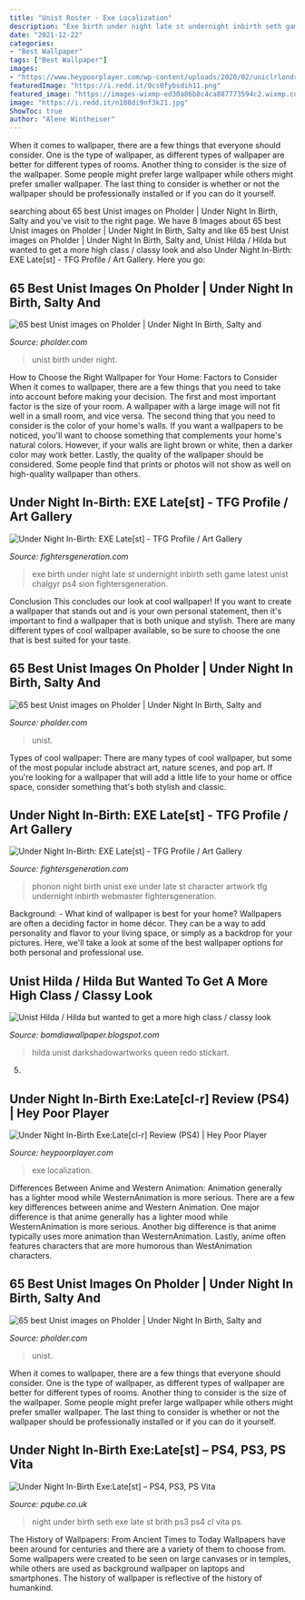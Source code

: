```yaml
---
title: "Unist Roster - Exe Localization"
description: "Exe birth under night late st undernight inbirth seth game latest unist chalgyr ps4 sion fightersgeneration"
date: "2021-12-22"
categories:
- "Best Wallpaper"
tags: ["Best Wallpaper"]
images:
- "https://www.heypoorplayer.com/wp-content/uploads/2020/02/uniclrlondrekiaarcade-664x374.jpg"
featuredImage: "https://i.redd.it/0cs0fybsdih11.png"
featured_image: "https://images-wixmp-ed30a86b8c4ca887773594c2.wixmp.com/f/15db2403-a868-4fb2-add4-378559f951ce/dd1zczd-12800f2e-906d-43e3-ab7e-d50ef80ff8ba.jpg?token=eyJ0eXAiOiJKV1QiLCJhbGciOiJIUzI1NiJ9.eyJzdWIiOiJ1cm46YXBwOiIsImlzcyI6InVybjphcHA6Iiwib2JqIjpbW3sicGF0aCI6IlwvZlwvMTVkYjI0MDMtYTg2OC00ZmIyLWFkZDQtMzc4NTU5Zjk1MWNlXC9kZDF6Y3pkLTEyODAwZjJlLTkwNmQtNDNlMy1hYjdlLWQ1MGVmODBmZjhiYS5qcGcifV1dLCJhdWQiOlsidXJuOnNlcnZpY2U6ZmlsZS5kb3dubG9hZCJdfQ.ggTXCPQ4X27nUsORV_y5wc564Ew71RbtPl_zg0lt-wU"
image: "https://i.redd.it/n108di9nf3k21.jpg"
ShowToc: true
author: "Alene Wintheiser"
---
```



When it comes to wallpaper, there are a few things that everyone should consider. One is the type of wallpaper, as different types of wallpaper are better for different types of rooms. Another thing to consider is the size of the wallpaper. Some people might prefer large wallpaper while others might prefer smaller wallpaper. The last thing to consider is whether or not the wallpaper should be professionally installed or if you can do it yourself.

	

		
searching about 65 best Unist images on Pholder | Under Night In Birth, Salty and you've visit to the right page. We have 8 Images about 65 best Unist images on Pholder | Under Night In Birth, Salty and like 65 best Unist images on Pholder | Under Night In Birth, Salty and, Unist Hilda / Hilda but wanted to get a more high class / classy look and also Under Night In-Birth: EXE Late[st] - TFG Profile / Art Gallery. Here you go:
		
    
## 65 Best Unist Images On Pholder | Under Night In Birth, Salty And

<img loading=lazy src="https://i.redd.it/0cs0fybsdih11.png" onerror="this.onerror=null;this.src='https://tse2.mm.bing.net/th?id=OIP.pGNZQGc8NYCS4u-S5_JSLQHaEG&amp;pid=15.1';" alt="65 best Unist images on Pholder | Under Night In Birth, Salty and">

_Source: pholder.com_

>unist birth under night. 

	

How to Choose the Right Wallpaper for Your Home: Factors to Consider
When it comes to wallpaper, there are a few things that you need to take into account before making your decision. The first and most important factor is the size of your room. A wallpaper with a large image will not fit well in a small room, and vice versa. 
The second thing that you need to consider is the color of your home's walls. If you want a wallpapers to be noticed, you'll want to choose something that complements your home's natural colors. However, if your walls are light brown or white, then a darker color may work better. 
Lastly, the quality of the wallpaper should be considered. Some people find that prints or photos will not show as well on high-quality wallpaper than others.

    
## Under Night In-Birth: EXE Late[st] - TFG Profile / Art Gallery

<img loading=lazy src="https://www.fightersgeneration.com/nf2/game/unist/undernight-inbirth-exe-latest.jpg" onerror="this.onerror=null;this.src='https://tse4.mm.bing.net/th?id=OIP.Wkrs8G2U0p_qkx4yl3ZIhwHaEK&amp;pid=15.1';" alt="Under Night In-Birth: EXE Late[st] - TFG Profile / Art Gallery">

_Source: fightersgeneration.com_

>exe birth under night late st undernight inbirth seth game latest unist chalgyr ps4 sion fightersgeneration. 

	

Conclusion
This concludes our look at cool wallpaper! If you want to create a wallpaper that stands out and is your own personal statement, then it's important to find a wallpaper that is both unique and stylish. There are many different types of cool wallpaper available, so be sure to choose the one that is best suited for your taste.

    
## 65 Best Unist Images On Pholder | Under Night In Birth, Salty And

<img loading=lazy src="https://i.redd.it/dyeqyfiwm7c51.jpg" onerror="this.onerror=null;this.src='https://tse4.mm.bing.net/th?id=OIP.lcQ5izb1nAmsixcxqjHFGAHaGe&amp;pid=15.1';" alt="65 best Unist images on Pholder | Under Night In Birth, Salty and">

_Source: pholder.com_

>unist. 

	

Types of cool wallpaper:
There are many types of cool wallpaper, but some of the most popular include abstract art, nature scenes, and pop art. If you're looking for a wallpaper that will add a little life to your home or office space, consider something that's both stylish and classic.

    
## Under Night In-Birth: EXE Late[st] - TFG Profile / Art Gallery

<img loading=lazy src="http://fightersgeneration.com/nf2/game/unist/char/phonon-unist-character-artwork.png" onerror="this.onerror=null;this.src='https://tse2.mm.bing.net/th?id=OIP.AUHwI_KVyQYF-bTLceMR3AHaLF&amp;pid=15.1';" alt="Under Night In-Birth: EXE Late[st] - TFG Profile / Art Gallery">

_Source: fightersgeneration.com_

>phonon night birth unist exe under late st character artwork tfg undernight inbirth webmaster fightersgeneration. 

	

Background: - What kind of wallpaper is best for your home?
Wallpapers are often a deciding factor in home décor. They can be a way to add personality and flavor to your living space, or simply as a backdrop for your pictures. Here, we'll take a look at some of the best wallpaper options for both personal and professional use.

    
## Unist Hilda / Hilda But Wanted To Get A More High Class / Classy Look

<img loading=lazy src="https://images-wixmp-ed30a86b8c4ca887773594c2.wixmp.com/f/15db2403-a868-4fb2-add4-378559f951ce/dd1zczd-12800f2e-906d-43e3-ab7e-d50ef80ff8ba.jpg?token=eyJ0eXAiOiJKV1QiLCJhbGciOiJIUzI1NiJ9.eyJzdWIiOiJ1cm46YXBwOiIsImlzcyI6InVybjphcHA6Iiwib2JqIjpbW3sicGF0aCI6IlwvZlwvMTVkYjI0MDMtYTg2OC00ZmIyLWFkZDQtMzc4NTU5Zjk1MWNlXC9kZDF6Y3pkLTEyODAwZjJlLTkwNmQtNDNlMy1hYjdlLWQ1MGVmODBmZjhiYS5qcGcifV1dLCJhdWQiOlsidXJuOnNlcnZpY2U6ZmlsZS5kb3dubG9hZCJdfQ.ggTXCPQ4X27nUsORV_y5wc564Ew71RbtPl_zg0lt-wU" onerror="this.onerror=null;this.src='https://tse3.mm.bing.net/th?id=OIP.Jq_E9yZpa6PwtYRH8Z0ZowHaMW&amp;pid=15.1';" alt="Unist Hilda / Hilda but wanted to get a more high class / classy look">

_Source: bomdiawallpaper.blogspot.com_

>hilda unist darkshadowartworks queen redo stickart. 

	

5.

    
## Under Night In-Birth Exe:Late[cl-r] Review (PS4) | Hey Poor Player

<img loading=lazy src="https://www.heypoorplayer.com/wp-content/uploads/2020/02/uniclrlondrekiaarcade-664x374.jpg" onerror="this.onerror=null;this.src='https://tse2.mm.bing.net/th?id=OIP.SSW7MZ4vEqkOd7gGzf0HxQHaEK&amp;pid=15.1';" alt="Under Night In-Birth Exe:Late[cl-r] Review (PS4) | Hey Poor Player">

_Source: heypoorplayer.com_

>exe localization. 

	

Differences Between Anime and Western Animation: Animation generally has a lighter mood while WesternAnimation is more serious.
There are a few key differences between anime and Western Animation. One major difference is that anime generally has a lighter mood while WesternAnimation is more serious. Another big difference is that anime typically uses more animation than WesternAnimation. Lastly, anime often features characters that are more humorous than WestAnimation characters.

    
## 65 Best Unist Images On Pholder | Under Night In Birth, Salty And

<img loading=lazy src="https://i.redd.it/n108di9nf3k21.jpg" onerror="this.onerror=null;this.src='https://tse1.mm.bing.net/th?id=OIP.l7jI5mxuZBWBR-pBiC5x6QHaFk&amp;pid=15.1';" alt="65 best Unist images on Pholder | Under Night In Birth, Salty and">

_Source: pholder.com_

>unist. 

	

When it comes to wallpaper, there are a few things that everyone should consider. One is the type of wallpaper, as different types of wallpaper are better for different types of rooms. Another thing to consider is the size of the wallpaper. Some people might prefer large wallpaper while others might prefer smaller wallpaper. The last thing to consider is whether or not the wallpaper should be professionally installed or if you can do it yourself.

    
## Under Night In-Birth Exe:Late[st] – PS4, PS3, PS Vita

<img loading=lazy src="http://pqube.co.uk/under-night-in-birth/wp-content/uploads/2017/09/seth.jpg" onerror="this.onerror=null;this.src='https://tse3.mm.bing.net/th?id=OIP.USyMIPg_a9kL9gehcrUs6QHaHa&amp;pid=15.1';" alt="Under Night In-Birth Exe:Late[st] – PS4, PS3, PS Vita">

_Source: pqube.co.uk_

>night under birth seth exe late st brith ps3 ps4 cl vita ps. 

	

The History of Wallpapers: From Ancient Times to Today
Wallpapers have been around for centuries and there are a variety of them to choose from. Some wallpapers were created to be seen on large canvases or in temples, while others are used as background wallpaper on laptops and smartphones. The history of wallpaper is reflective of the history of humankind.

